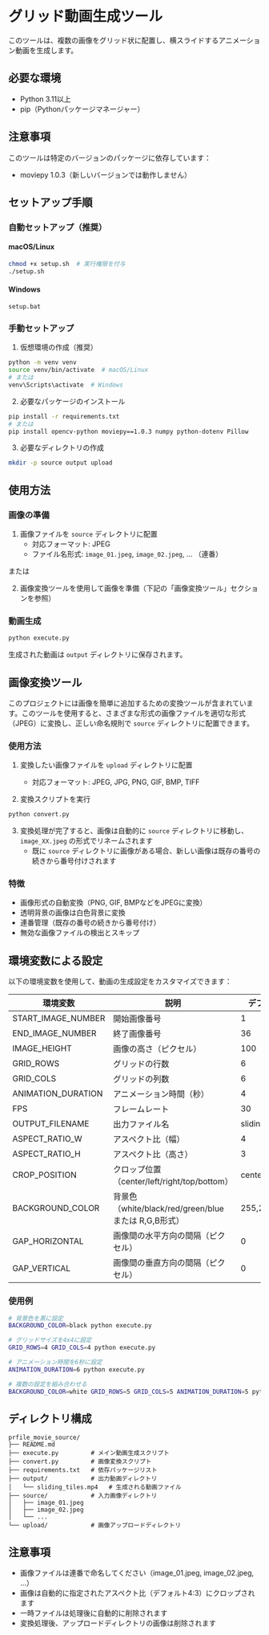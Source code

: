 # グリッド動画生成ツール

このツールは、複数の画像をグリッド状に配置し、横スライドするアニメーション動画を生成します。

## 必要な環境

- Python 3.11以上
- pip（Pythonパッケージマネージャー）

## 注意事項

このツールは特定のバージョンのパッケージに依存しています：
- moviepy 1.0.3（新しいバージョンでは動作しません）

## セットアップ手順

### 自動セットアップ（推奨）

#### macOS/Linux
```bash
chmod +x setup.sh  # 実行権限を付与
./setup.sh
```

#### Windows
```
setup.bat
```

### 手動セットアップ

1. 仮想環境の作成（推奨）
```bash
python -m venv venv
source venv/bin/activate  # macOS/Linux
# または
venv\Scripts\activate  # Windows
```

2. 必要なパッケージのインストール
```bash
pip install -r requirements.txt
# または
pip install opencv-python moviepy==1.0.3 numpy python-dotenv Pillow
```

3. 必要なディレクトリの作成
```bash
mkdir -p source output upload
```

## 使用方法

### 画像の準備

1. 画像ファイルを `source` ディレクトリに配置
   - 対応フォーマット: JPEG
   - ファイル名形式: `image_01.jpeg`, `image_02.jpeg`, ... （連番）

または

2. 画像変換ツールを使用して画像を準備（下記の「画像変換ツール」セクションを参照）

### 動画生成

```bash
python execute.py
```

生成された動画は `output` ディレクトリに保存されます。

## 画像変換ツール

このプロジェクトには画像を簡単に追加するための変換ツールが含まれています。このツールを使用すると、さまざまな形式の画像ファイルを適切な形式（JPEG）に変換し、正しい命名規則で `source` ディレクトリに配置できます。

### 使用方法

1. 変換したい画像ファイルを `upload` ディレクトリに配置
   - 対応フォーマット: JPEG, JPG, PNG, GIF, BMP, TIFF
   
2. 変換スクリプトを実行
```bash
python convert.py
```

3. 変換処理が完了すると、画像は自動的に `source` ディレクトリに移動し、`image_XX.jpeg` の形式でリネームされます
   - 既に `source` ディレクトリに画像がある場合、新しい画像は既存の番号の続きから番号付けされます

### 特徴

- 画像形式の自動変換（PNG, GIF, BMPなどをJPEGに変換）
- 透明背景の画像は白色背景に変換
- 連番管理（既存の番号の続きから番号付け）
- 無効な画像ファイルの検出とスキップ

## 環境変数による設定

以下の環境変数を使用して、動画の生成設定をカスタマイズできます：

| 環境変数 | 説明 | デフォルト値 |
|----------|------|--------------|
| START_IMAGE_NUMBER | 開始画像番号 | 1 |
| END_IMAGE_NUMBER | 終了画像番号 | 36 |
| IMAGE_HEIGHT | 画像の高さ（ピクセル） | 100 |
| GRID_ROWS | グリッドの行数 | 6 |
| GRID_COLS | グリッドの列数 | 6 |
| ANIMATION_DURATION | アニメーション時間（秒） | 4 |
| FPS | フレームレート | 30 |
| OUTPUT_FILENAME | 出力ファイル名 | sliding_tiles.mp4 |
| ASPECT_RATIO_W | アスペクト比（幅） | 4 |
| ASPECT_RATIO_H | アスペクト比（高さ） | 3 |
| CROP_POSITION | クロップ位置（center/left/right/top/bottom） | center |
| BACKGROUND_COLOR | 背景色（white/black/red/green/blue または R,G,B形式） | 255,255,255 |
| GAP_HORIZONTAL | 画像間の水平方向の間隔（ピクセル） | 0 |
| GAP_VERTICAL | 画像間の垂直方向の間隔（ピクセル） | 0 |

### 使用例

```bash
# 背景色を黒に設定
BACKGROUND_COLOR=black python execute.py

# グリッドサイズを4x4に設定
GRID_ROWS=4 GRID_COLS=4 python execute.py

# アニメーション時間を6秒に設定
ANIMATION_DURATION=6 python execute.py

# 複数の設定を組み合わせる
BACKGROUND_COLOR=white GRID_ROWS=5 GRID_COLS=5 ANIMATION_DURATION=5 python execute.py
```

## ディレクトリ構成

```
prfile_movie_source/
├── README.md
├── execute.py         # メイン動画生成スクリプト
├── convert.py         # 画像変換スクリプト
├── requirements.txt   # 依存パッケージリスト
├── output/            # 出力動画ディレクトリ
│   └── sliding_tiles.mp4   # 生成される動画ファイル
├── source/            # 入力画像ディレクトリ
│   ├── image_01.jpeg
│   ├── image_02.jpeg
│   └── ...
└── upload/            # 画像アップロードディレクトリ
```

## 注意事項

- 画像ファイルは連番で命名してください（image_01.jpeg, image_02.jpeg, ...）
- 画像は自動的に指定されたアスペクト比（デフォルト4:3）にクロップされます
- 一時ファイルは処理後に自動的に削除されます
- 変換処理後、アップロードディレクトリの画像は削除されます
